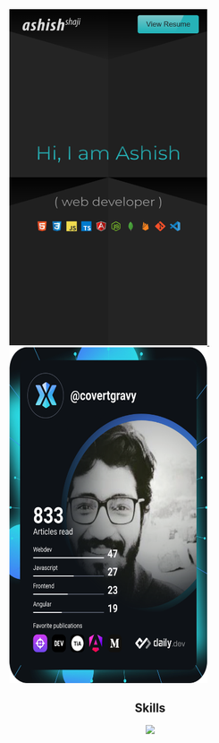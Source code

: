 <div>
 <a href="https://ashishshaji.com">
  <img src="https://raw.githubusercontent.com/CovertGravy/covertgravy.github.io/master/src/assets/hero-mobile.png" width="354" height="600" alt="Website"/>
 </a>
 &nbsp;&nbsp;&nbsp;&nbsp;&nbsp;&nbsp;&nbsp;&nbsp;&nbsp;&nbsp;&nbsp;&nbsp;
 <a href="https://app.daily.dev/covertgravy">
  <img src="https://github.com/covertgravy/covertgravy/blob/main/devcard.svg" width="354" height="600" alt="Ashish Shaji's Dev Card"/>
 </a>
</div>

<h2 align="center">Skills </h2>

<p align="center">
  <a href="https://skillicons.dev">
    <img src="https://skills-icons.vercel.app/api/icons?i=git,vscode,ts,angular,html,css,js" />
  </a>
</p>
